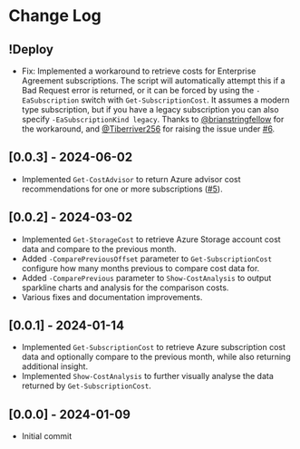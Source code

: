 # Change Log

## !Deploy

* Fix: Implemented a workaround to retrieve costs for Enterprise Agreement subscriptions. The script will automatically attempt this if a Bad Request error is returned, or it can be forced by using the `-EaSubscription` switch with `Get-SubscriptionCost`. It assumes a modern type subscription, but if you have a legacy subscription you can also specify `-EaSubscriptionKind legacy`. Thanks to [@brianstringfellow](https://github.com/brianstringfellow) for the workaround, and [@Tiberriver256](https://github.com/Tiberriver256) for raising the issue under [#6](https://github.com/markwragg/PowerShell-AzCostTools/issues/6).

## [0.0.3] - 2024-06-02

* Implemented `Get-CostAdvisor` to return Azure advisor cost recommendations for one or more subscriptions ([#5](https://github.com/markwragg/PowerShell-AzCostTools/issues/5)).

## [0.0.2] - 2024-03-02

* Implemented `Get-StorageCost` to retrieve Azure Storage account cost data and compare to the previous month.
* Added `-ComparePreviousOffset` parameter to `Get-SubscriptionCost` configure how many months previous to compare cost data for.
* Added `-ComparePrevious` parameter to `Show-CostAnalysis` to output sparkline charts and analysis for the comparison costs.
* Various fixes and documentation improvements.

## [0.0.1] - 2024-01-14

* Implemented `Get-SubscriptionCost` to retrieve Azure subscription cost data and optionally compare to the previous month, while also returning additional insight.
* Implemented `Show-CostAnalysis` to further visually analyse the data returned by `Get-SubscriptionCost`.

## [0.0.0] - 2024-01-09

* Initial commit
